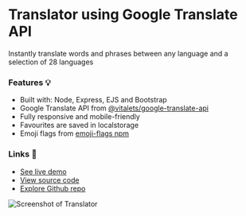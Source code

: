 # Translator using Google Translate API

Instantly translate words and phrases between any language and a selection of 28 languages

### Features 💡
- Built with: Node, Express, EJS and Bootstrap
- Google Translate API from [@vitalets/google-translate-api](https://www.npmjs.com/package/@vitalets/google-translate-api)
- Fully responsive and mobile-friendly
- Favourites are saved in localstorage
- Emoji flags from [emoji-flags npm](https://www.npmjs.com/package/emoji-flags)

### Links 🔗
- [See live demo](https://express-language-translator.rolandjlevy.repl.co) 
- [View source code](https://repl.it/@RolandJLevy/express-language-translator)
- [Explore Github repo](https://github.com/rolandjlevy/express-language-translator)

![Screenshot of Translator](https://express-google-translate-api-with-ejs.rjlevy.repl.co/images/device-screenshot.png "Screenshot of Translator")
